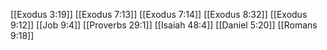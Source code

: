 [[Exodus 3:19]]
[[Exodus 7:13]]
[[Exodus 7:14]]
[[Exodus 8:32]]
[[Exodus 9:12]]
[[Job 9:4]]
[[Proverbs 29:1]]
[[Isaiah 48:4]]
[[Daniel 5:20]]
[[Romans 9:18]]
